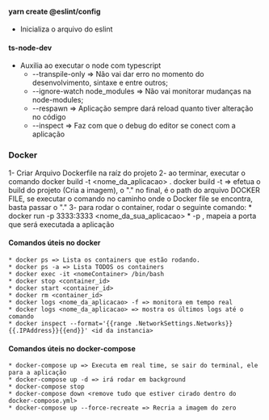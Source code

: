 #### yarn create @eslint/config 
* Inicializa o arquivo do eslint

#### ts-node-dev
* Auxilia ao executar o node com typescript
    *   --transpile-only => Não vai dar erro no momento do desenvolvimento, sintaxe e entre outros;
    * --ignore-watch node_modules => Não vai monitorar mudanças na node-modules;
    * --respawn => Aplicação sempre dará reload quanto tiver alteração no código
    * --inspect => Faz com que o debug do editor se conect com a aplicação
        

### Docker
1- Criar Arquivo Dockerfile na raíz do projeto
2- ao terminar, executar o comando docker build -t <nome_da_aplicacao> .
    docker build -t => efetua o build do projeto (Cria a imagem), o "." no final, é o path do arquivo DOCKER FILE, 
    se executar o comando no caminho onde o Docker file se encontra, basta passar o "."
3- para rodar o container, rodar o seguinte comando:
    * docker run -p 3333:3333 <nome_da_sua_aplicacao>
        * -p <porta> <nomeImagem>, mapeia a porta que será executada a aplicação 

#### Comandos úteis no docker
    * docker ps => Lista os containers que estão rodando.
    * docker ps -a => Lista TODOS os containers
    * docker exec -it <nomeContainer> /bin/bash 
    * docker stop <container_id>
    * docker start <container_id>
    * docker rm <container_id>
    * docker logs <nome_da_aplicacao> -f => monitora em tempo real
    * docker logs <nome_da_aplicacao> => mostra os últimos logs até o comando
    * docker inspect --format='{{range .NetworkSettings.Networks}}{{.IPAddress}}{{end}}' <id da instancia>

#### Comandos úteis no docker-compose
    * docker-compose up => Executa em real time, se sair do terminal, ele para a aplicação
    * docker-compose up -d => irá rodar em background
    * docker-compose stop
    * docker-compose down <remove tudo que estiver cirado dentro do docker-compose.yml>
    * docker-compose up --force-recreate => Recria a imagem do zero